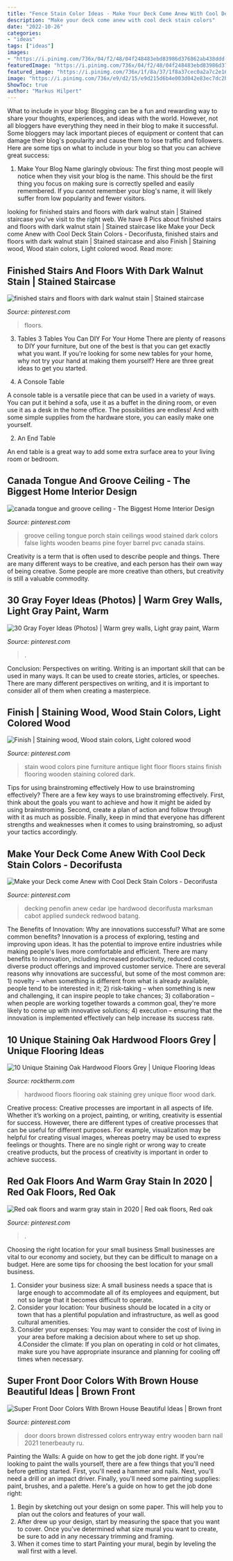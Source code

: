 ```yaml
---
title: "Fence Stain Color Ideas - Make Your Deck Come Anew With Cool Deck Stain Colors"
description: "Make your deck come anew with cool deck stain colors"
date: "2022-10-26"
categories:
- "ideas"
tags: ["ideas"]
images:
- "https://i.pinimg.com/736x/04/f2/48/04f248483ebd83986d376862ab438ddd--wood-stain-colors-pine-furniture.jpg"
featuredImage: "https://i.pinimg.com/736x/04/f2/48/04f248483ebd83986d376862ab438ddd--wood-stain-colors-pine-furniture.jpg"
featured_image: "https://i.pinimg.com/736x/1f/8a/37/1f8a37cec0a2a7c2e169b680ee458b03.jpg"
image: "https://i.pinimg.com/736x/e9/d2/15/e9d215d6b4e003d042e83ec7dc2b8506.jpg"
ShowToc: true
author: "Markus Hilpert"
---
```



What to include in your blog:
Blogging can be a fun and rewarding way to share your thoughts, experiences, and ideas with the world. However, not all bloggers have everything they need in their blog to make it successful. Some bloggers may lack important pieces of equipment or content that can damage their blog's popularity and cause them to lose traffic and followers. Here are some tips on what to include in your blog so that you can achieve great success:
1. Make Your Blog Name glaringly obvious: The first thing most people will notice when they visit your blog is the name. This should be the first thing you focus on making sure is correctly spelled and easily remembered. If you cannot remember your blog's name, it will likely suffer from low popularity and fewer visitors.


	

		
looking for finished stairs and floors with dark walnut stain | Stained staircase you've visit to the right web. We have 8 Pics about finished stairs and floors with dark walnut stain | Stained staircase like Make your Deck come Anew with Cool Deck Stain Colors - Decorifusta, finished stairs and floors with dark walnut stain | Stained staircase and also Finish | Staining wood, Wood stain colors, Light colored wood. Read more:
		
    
## Finished Stairs And Floors With Dark Walnut Stain | Stained Staircase

<img loading=lazy src="https://i.pinimg.com/736x/2b/b0/1f/2bb01fd35ac50b2b91586082568791ab.jpg" onerror="this.onerror=null;this.src='https://tse1.mm.bing.net/th?id=OIP.oFSJyG4tB7jhw0epfGwYHQHaJ3&amp;pid=15.1';" alt="finished stairs and floors with dark walnut stain | Stained staircase">

_Source: pinterest.com_

>floors. 

	

3. Tables
3 Tables You Can DIY For Your Home
There are plenty of reasons to DIY your furniture, but one of the best is that you can get exactly what you want. If you're looking for some new tables for your home, why not try your hand at making them yourself? Here are three great ideas to get you started.

1. A Console Table

A console table is a versatile piece that can be used in a variety of ways. You can put it behind a sofa, use it as a buffet in the dining room, or even use it as a desk in the home office. The possibilities are endless! And with some simple supplies from the hardware store, you can easily make one yourself.

2. An End Table

An end table is a great way to add some extra surface area to your living room or bedroom.

    
## Canada Tongue And Groove Ceiling - The Biggest Home Interior Design

<img loading=lazy src="https://i.pinimg.com/736x/63/51/b6/6351b6ab1d02e49800f74afa34390a0a--porch-ceiling-tongue-and-groove-ceiling-porch.jpg" onerror="this.onerror=null;this.src='https://tse4.mm.bing.net/th?id=OIP.fEusE-2KpREefLEMYIaPyQHaKA&amp;pid=15.1';" alt="canada tongue and groove ceiling - The Biggest Home Interior Design">

_Source: pinterest.com_

>groove ceiling tongue porch stain ceilings wood stained dark colors false lights wooden beams pine foyer barrel pvc canada stains. 

	

Creativity is a term that is often used to describe people and things. There are many different ways to be creative, and each person has their own way of being creative. Some people are more creative than others, but creativity is still a valuable commodity.

    
## 30 Gray Foyer Ideas (Photos) | Warm Grey Walls, Light Gray Paint, Warm

<img loading=lazy src="https://i.pinimg.com/736x/1f/8a/37/1f8a37cec0a2a7c2e169b680ee458b03.jpg" onerror="this.onerror=null;this.src='https://tse2.mm.bing.net/th?id=OIP.oq_yShIO3Ty_VfApu6E-fgHaLH&amp;pid=15.1';" alt="30 Gray Foyer Ideas (Photos) | Warm grey walls, Light gray paint, Warm">

_Source: pinterest.com_

>. 

	

Conclusion: Perspectives on writing.
Writing is an important skill that can be used in many ways. It can be used to create stories, articles, or speeches. There are many different perspectives on writing, and it is important to consider all of them when creating a masterpiece.

    
## Finish | Staining Wood, Wood Stain Colors, Light Colored Wood

<img loading=lazy src="https://i.pinimg.com/736x/04/f2/48/04f248483ebd83986d376862ab438ddd--wood-stain-colors-pine-furniture.jpg" onerror="this.onerror=null;this.src='https://tse2.mm.bing.net/th?id=OIP.q8ry7YHYUds6P3vosz8leAHaFn&amp;pid=15.1';" alt="Finish | Staining wood, Wood stain colors, Light colored wood">

_Source: pinterest.com_

>stain wood colors pine furniture antique light floor floors stains finish flooring wooden staining colored dark. 

	

Tips for using brainstroming effectively
How to use brainstroming effectively?
There are a few key ways to use brainstroming effectively. First, think about the goals you want to achieve and how it might be aided by using brainstroming. Second, create a plan of action and follow through with it as much as possible. Finally, keep in mind that everyone has different strengths and weaknesses when it comes to using brainstroming, so adjust your tactics accordingly.

    
## Make Your Deck Come Anew With Cool Deck Stain Colors - Decorifusta

<img loading=lazy src="https://i.pinimg.com/736x/a4/4b/25/a44b25675d955ec0ec6940b0a5978b38.jpg" onerror="this.onerror=null;this.src='https://tse1.mm.bing.net/th?id=OIP.Mm5iAvySsoWGcNaDg5nKhQHaNK&amp;pid=15.1';" alt="Make your Deck come Anew with Cool Deck Stain Colors - Decorifusta">

_Source: pinterest.com_

>decking penofin anew cedar ipe hardwood decorifusta marksman cabot applied sundeck redwood batang. 

	

The Benefits of Innovation: Why are innovations successful? What are some common benefits?
Innovation is a process of exploring, testing and improving upon ideas. It has the potential to improve entire industries while making people's lives more comfortable and efficient. There are many benefits to innovation, including increased productivity, reduced costs, diverse product offerings and improved customer service.
There are several reasons why innovations are successful, but some of the most common are: 1) novelty – when something is different from what is already available, people tend to be interested in it; 2) risk-taking – when something is new and challenging, it can inspire people to take chances; 3) collaboration – when people are working together towards a common goal, they're more likely to come up with innovative solutions; 4) execution – ensuring that the innovation is implemented effectively can help increase its success rate.

    
## 10 Unique Staining Oak Hardwood Floors Grey | Unique Flooring Ideas

<img loading=lazy src="https://www.rocktherm.com/wp-content/uploads/staining-oak-hardwood-floors-grey-of-38-elegant-dark-brown-wood-floor-photograph-flooring-design-ideas-in-dark-wood-floors-beautiful-24-nice-best-area-rugs-for-living-room.jpg" onerror="this.onerror=null;this.src='https://tse4.mm.bing.net/th?id=OIP.6t2IFT5XEKHROwx6-nl7FwHaJ4&amp;pid=15.1';" alt="10 Unique Staining Oak Hardwood Floors Grey | Unique Flooring Ideas">

_Source: rocktherm.com_

>hardwood floors flooring oak staining grey unique floor wood dark. 

	

Creative process:
Creative processes are important in all aspects of life. Whether it’s working on a project, painting, or writing, creativity is essential for success. However, there are different types of creative processes that can be useful for different purposes. For example, visualization may be helpful for creating visual images, whereas poetry may be used to express feelings or thoughts. There are no single right or wrong way to create creative products, but the process of creativity is important in order to achieve success.

    
## Red Oak Floors And Warm Gray Stain In 2020 | Red Oak Floors, Red Oak

<img loading=lazy src="https://i.pinimg.com/736x/e9/d2/15/e9d215d6b4e003d042e83ec7dc2b8506.jpg" onerror="this.onerror=null;this.src='https://tse3.mm.bing.net/th?id=OIP.pY_sdOxtSfJHBr5yeH2EfAHaJ3&amp;pid=15.1';" alt="Red oak floors and warm gray stain in 2020 | Red oak floors, Red oak">

_Source: pinterest.com_

>. 

	

Choosing the right location for your small business
Small businesses are vital to our economy and society, but they can be difficult to manage on a budget. Here are some tips for choosing the best location for your small business. 
1. Consider your business size: A small business needs a space that is large enough to accommodate all of its employees and equipment, but not so large that it becomes difficult to operate. 
2. Consider your location: Your business should be located in a city or town that has a plentiful population and infrastructure, as well as good cultural amenities. 
3. Consider your expenses: You may want to consider the cost of living in your area before making a decision about where to set up shop. 
4.Consider the climate: If you plan on operating in cold or hot climates, make sure you have appropriate insurance and planning for cooling off times when necessary.

    
## Super Front Door Colors With Brown House Beautiful Ideas | Brown Front

<img loading=lazy src="https://i.pinimg.com/736x/d1/cf/07/d1cf0719c0ebce961355632096c0b350.jpg" onerror="this.onerror=null;this.src='https://tse2.mm.bing.net/th?id=OIP.pfp5IUoUUrt_wK8Ldc60DQAAAA&amp;pid=15.1';" alt="Super Front Door Colors With Brown House Beautiful Ideas | Brown front">

_Source: pinterest.com_

>door doors brown distressed colors entryway entry wooden barn nail 2021 tenerbeauty ru. 

	

Painting the Walls: A guide on how to get the job done right.
If you're looking to paint the walls yourself, there are a few things that you'll need before getting started. First, you'll need a hammer and nails. Next, you'll need a drill or an impact driver. Finally, you'll need some painting supplies: paint, brushes, and a palette. Here's a guide on how to get the job done right: 
1) Begin by sketching out your design on some paper. This will help you to plan out the colors and features of your wall. 
2) After drew up your design, start by measuring the space that you want to cover. Once you've determined what size mural you want to create, be sure to add in any necessary trimming and framing. 
3) When it comes time to start Painting your mural, begin by leveling the wall first with a level.

